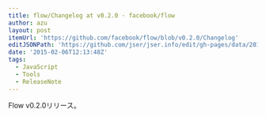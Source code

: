 ```yaml
---
title: flow/Changelog at v0.2.0 · facebook/flow
author: azu
layout: post
itemUrl: 'https://github.com/facebook/flow/blob/v0.2.0/Changelog'
editJSONPath: 'https://github.com/jser/jser.info/edit/gh-pages/data/2015/02/index.json'
date: '2015-02-06T12:13:48Z'
tags:
  - JavaScript
  - Tools
  - ReleaseNote
---
```

Flow v0.2.0リリース。
